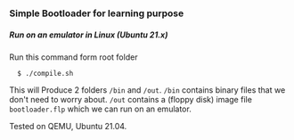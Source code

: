 ### Simple Bootloader for learning purpose
##### Run on an emulator in Linux (Ubuntu 21.x)
Run this command form root folder

```shell
  $ ./compile.sh
```
This will Produce 2 folders `/bin` and `/out`. `/bin` contains binary files that we don't need to worry about.
`/out` contains a (floppy disk) image file `bootloader.flp` which we can run on an emulator.

Tested on QEMU, Ubuntu 21.04.


